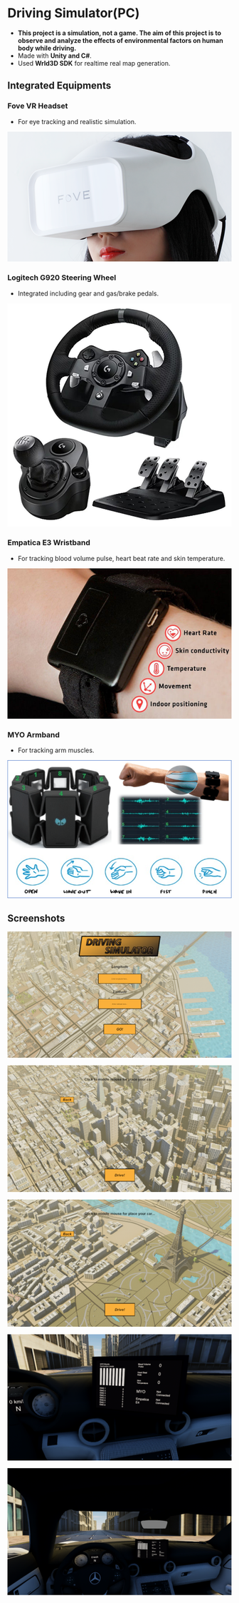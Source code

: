 # Driving Simulator(PC)
* **This project is a simulation, not a game. The aim of this project is to observe and analyze the effects of environmental factors on human body while driving.**  
* Made with **Unity and C#**.  
* Used **Wrld3D SDK** for realtime real map generation.  
  
## Integrated Equipments  
  
### Fove VR Headset  
* For eye tracking and realistic simulation.  
  
![](/Images/Fove_VR.png)  
### Logitech G920 Steering Wheel  
* Integrated including gear and gas/brake pedals.  
  
![](/Images/Logitech_G920.jfif)  
### Empatica E3 Wristband  
* For tracking blood volume pulse, heart beat rate and skin temperature.  
  
![](/Images/Empatica_E3.jpeg)  
### MYO Armband  
* For tracking arm muscles.  
  
![](/Images/MYO_Armband.png)  
  
## Screenshots  
  
![](/Images/Screenshot1.png)  
  
![](/Images/Screenshot2.png)  
  
![](/Images/Screenshot3.png)  
  
![](/Images/Screenshot4.png)  
  
![](/Images/Screenshot5.png)
